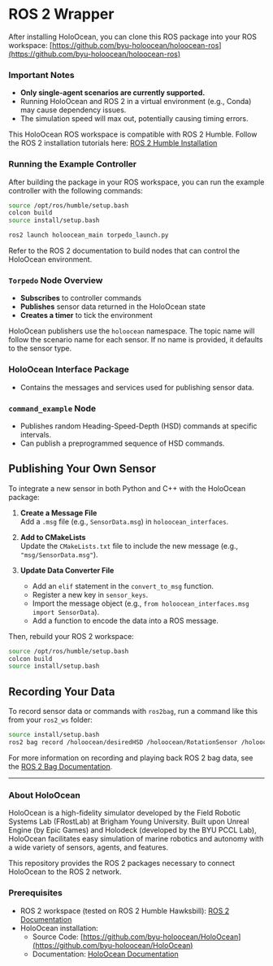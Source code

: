 # ROS 2 Wrapper

After installing HoloOcean, you can clone this ROS package into your ROS workspace:
[https://github.com/byu-holoocean/holoocean-ros](https://github.com/byu-holoocean/holoocean-ros)

### Important Notes

- **Only single-agent scenarios are currently supported.**
- Running HoloOcean and ROS 2 in a virtual environment (e.g., Conda) may cause dependency issues.
- The simulation speed will max out, potentially causing timing errors.

This HoloOcean ROS workspace is compatible with ROS 2 Humble. Follow the ROS 2 installation tutorials here:
[ROS 2 Humble Installation](https://docs.ros.org/en/humble/Tutorials)

### Running the Example Controller

After building the package in your ROS workspace, you can run the example controller with the following commands:

```bash
source /opt/ros/humble/setup.bash
colcon build
source install/setup.bash

ros2 launch holoocean_main torpedo_launch.py
```

Refer to the ROS 2 documentation to build nodes that can control the HoloOcean environment.

### `Torpedo` Node Overview

- **Subscribes** to controller commands
- **Publishes** sensor data returned in the HoloOcean state
- **Creates a timer** to tick the environment

HoloOcean publishers use the `holoocean` namespace. The topic name will follow the scenario name for each sensor. If no name is provided, it defaults to the sensor type.

### HoloOcean Interface Package

- Contains the messages and services used for publishing sensor data.

### `command_example` Node

- Publishes random Heading-Speed-Depth (HSD) commands at specific intervals.
- Can publish a preprogrammed sequence of HSD commands.

## Publishing Your Own Sensor

To integrate a new sensor in both Python and C++ with the HoloOcean package:

1. **Create a Message File**  
   Add a `.msg` file (e.g., `SensorData.msg`) in `holoocean_interfaces`.

2. **Add to CMakeLists**  
   Update the `CMakeLists.txt` file to include the new message (e.g., `"msg/SensorData.msg"`).

3. **Update Data Converter File**  
   - Add an `elif` statement in the `convert_to_msg` function.
   - Register a new key in `sensor_keys`.
   - Import the message object (e.g., `from holoocean_interfaces.msg import SensorData`).
   - Add a function to encode the data into a ROS message.

Then, rebuild your ROS 2 workspace:

```bash
source /opt/ros/humble/setup.bash
colcon build
source install/setup.bash
```

## Recording Your Data

To record sensor data or commands with `ros2bag`, run a command like this from your `ros2_ws` folder:

```bash
source install/setup.bash
ros2 bag record /holoocean/desiredHSD /holoocean/RotationSensor /holoocean/LocationSensor -o /path/to/save_data
```

For more information on recording and playing back ROS 2 bag data, see the [ROS 2 Bag Documentation](https://docs.ros.org/en/humble/Tutorials/Beginner-CLI-Tools/Recording-And-Playing-Back-Data/Recording-And-Playing-Back-Data.html).

---

### About HoloOcean

HoloOcean is a high-fidelity simulator developed by the Field Robotic Systems Lab (FRostLab) at Brigham Young University. Built upon Unreal Engine (by Epic Games) and Holodeck (developed by the BYU PCCL Lab), HoloOcean facilitates easy simulation of marine robotics and autonomy with a wide variety of sensors, agents, and features.

This repository provides the ROS 2 packages necessary to connect HoloOcean to the ROS 2 network.

### Prerequisites

- ROS 2 workspace (tested on ROS 2 Humble Hawksbill): [ROS 2 Documentation](https://docs.ros.org/en/humble/index.html)
- HoloOcean installation:
  - Source Code: [https://github.com/byu-holoocean/HoloOcean](https://github.com/byu-holoocean/HoloOcean)
  - Documentation: [HoloOcean Documentation](https://byu-holoocean.github.io/holoocean-docs/)

